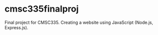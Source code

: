 # cmsc335finalproj

Final project for CMSC335. Creating a website using JavaScript (Node.js, Express.js).
